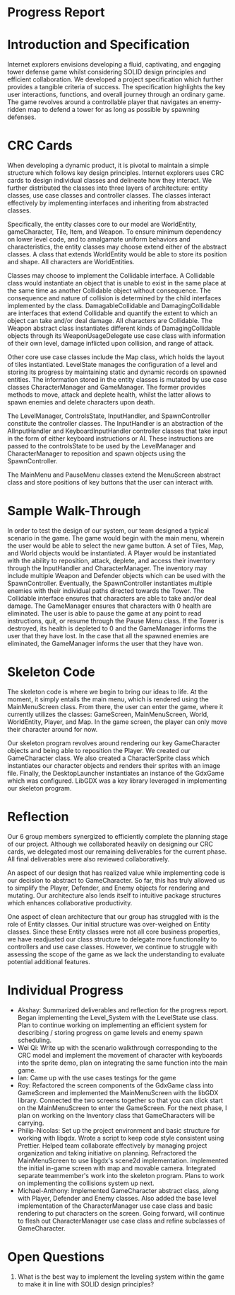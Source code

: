 # Progress Report

# Introduction and Specification

Internet explorers envisions developing a fluid, captivating, and engaging tower defense game whilst considering
SOLID design principles and efficient collaboration. We developed a project specification which further provides
a tangible criteria of success. The specification highlights the key user interactions, functions, and overall 
journey through an ordinary game. The game revolves around a controllable player that navigates an enemy-ridden map
to defend a tower for as long as possible by spawning defenses. 

# CRC Cards

When developing a dynamic product, it is pivotal to maintain a simple structure which follows key design principles. 
Internet explorers uses CRC cards to design individual classes and delineate how they interact. We further distributed 
the classes into three layers of architecture: entity classes, use case classes and controller classes. The classes 
interact effectively by implementing interfaces and inheriting from abstracted classes. 

Specifically, the entity classes core to our model are WorldEntity, gameCharacter, Tile, Item, and 
Weapon. To ensure minimum dependency on lower level code, and to amalgamate uniform behaviors and 
characteristics, the entity classes may choose extend either of the abstract classes. A class that 
extends WorldEntity would be able to store its position and shape. All characters are WorldEntities.

Classes may choose to implement the Collidable interface. A Collidable class would instantiate an object 
that is unable to exist in the same place at the same time as another Collidable object without consequence. The 
consequence and nature of collision is determined by the child interfaces implemented by the class. DamagableCollidable 
and DamagingCollidable are interfaces that extend Collidable and quantify the extent to which an object can take and/or 
deal damage. All characters are Collidable. The Weapon abstract class instantiates different kinds of 
DamagingCollidable objects through its WeaponUsageDelegate use case class with information of their own level, damage 
inflicted upon collision, and range of attack. 

Other core use case classes include the Map class, which holds the layout of tiles instantiated. LevelState manages
the configuration of a level and storing its progress by maintaining static and dynamic records on spawned entities.
The information stored in the entity classes is mutated by use case classes CharacterManager and GameManager. The
former provides methods to move, attack and deplete health, whilst the latter allows to spawn enemies and delete
characters upon death. 

The LevelManager, ControlsState, InputHandler, and SpawnController constitute the controller classes.
The InputHandler is an abstraction of the AIInputHandler and KeyboardInputHandler controller classes that take input in 
the form of either keyboard instructions or AI. These instructions are passed to the controlsState to be used by the 
LevelManager and CharacterManager to reposition and spawn objects using the SpawnController.  

The MainMenu and PauseMenu classes extend the MenuScreen abstract class and store positions of key buttons that the user 
can interact with.

# Sample Walk-Through

In order to test the design of our system, our team designed a typical scenario in the game. The game would begin
with the main menu, wherein the user would be able to select the new game button. A set of Tiles, Map, and World
objects would be instantiated. A Player would be instantiated with the ability to reposition, attack, deplete, and 
access their inventory through the InputHandler and CharacterManager. The inventory may include multiple Weapon and 
Defender objects which can be used with the SpawnController. Eventually, the SpawnController instantiates multiple
enemies with their individual paths directed towards the Tower. The Collidable interface ensures that characters are
able to take and/or deal damage. The GameManager ensures that characters with 0 health are eliminated. The user is 
able to pause the game at any point to read instructions, quit, or resume through the Pause Menu class. If the Tower
is destroyed, its health is depleted to 0 and the GameManager informs the user that they have lost. In the case that
all the spawned enemies are eliminated, the GameManager informs the user that they have won. 

# Skeleton Code

The skeleton code is where we begin to bring our ideas to life. At the moment, it simply entails the main menu, which
is rendered using the MainMenuScreen class. From there, the user can enter the game, where it currently utilizes the classes:
GameScreen, MainMenuScreen, World, WorldEntity, Player, and Map. In the game screen, the player can
only move their character around for now.

Our skeleton program revolves around rendering our key GameCharacter objects and being able to reposition the Player. We
created our GameCharacter class. We also created a CharacterSprite class which instantiates our character objects and 
renders their sprites with an image file. Finally, the DesktopLauncher instantiates an instance of the GdxGame which was 
configured. LibGDX was a key library leveraged in implementing our skeleton program. 

# Reflection

Our 6 group members synergized to efficiently complete the planning stage of our project. Although we collaborated
heavily on designing our CRC cards, we delegated most our remaining deliverables for the current phase. All final
deliverables were also reviewed collaboratively.

An aspect of our design that has realized value while implementing code is our decision to abstract to GameCharacter. So
far, this has truly allowed us to simplify the Player, Defender, and Enemy objects for rendering and mutating. Our 
architecture also lends itself to intuitive package structures which enhances collaborative productivity. 

One aspect of clean architecture that our group has struggled with is the role of Entity classes. Our initial structure
was over-weighed on Entity classes. Since these Entity classes were not all core business properties, we have readjusted
our class structure to delegate more functionality to controllers and use case classes. However, we continue to struggle
with assessing the scope of the game as we lack the understanding to evaluate potential additional features.
  
# Individual Progress
<ul> 
<li>Akshay: Summarized deliverables and reflection for the progress report. Began implementing the Level_System with the LevelState use class. Plan to continue working on implementing an efficient system for describing / storing progress on game levels and enemy spawn scheduling. 
<li>Wei Qi: Write up with the scenario walkthrough corresponding to the CRC model and implement the movement of character with keyboards into the sprite demo, plan on integrating the same function into the main game. </li>
<li>Ian: Came up with the use cases testings for the game</li>
<li>Roy: Refactored the screen components of the GdxGame class into GameScreen and implemented the MainMenuScreen with the libGDX library.
Connected the two screens together so that you can click start on the MainMenuScreen to enter the GameScreen. For the next
phase, I plan on working on the Inventory class that GameCharacters will be carrying.
</li>
<li>Philip-Nicolas: Set up the project environment and basic structure for working with libgdx. Wrote a script to keep code style consistent using Prettier. Helped team collaborate effectively by managing project organization and taking initiative on planning. Refractored the MainMenuScreen to use libgdx's scene2d implementation. implemented the initial in-game screen with map and movable camera. Integrated separate teammember's work into the skeleton program. Plans to work on implementing the collisions system up next.</li>
<li>Michael-Anthony: Implemented GameCharacter abstract class, along with Player, Defender and Enemy classes. Also added the base level implementation of the CharacterManager use case class and basic rendering to put characters on the screen. Going forward, will continue to flesh out CharacterManager use case class and refine subclasses of GameCharacter.</li>
</ul>  
  
# Open Questions
  
  <ol>
    <li>What is the best way to implement the leveling system within the game to make it in line with SOLID design principles?</li>
  </ol>
